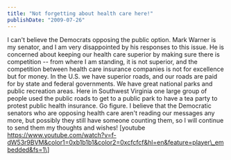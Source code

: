 ```yaml
---
title: "Not forgetting about health care here!"
publishDate: "2009-07-26"
---
```


I can't believe the Democrats opposing the public option. Mark Warner is my senator, and I am very disappointed by his responses to this issue. He is concerned about keeping our health care superior by making sure there is competition -- from where I am standing, it is not superior, and the competition between health care insurance companies is not for excellence but for money. In the U.S. we have superior roads, and our roads are paid for by state and federal governments. We have great national parks and public recreation areas. Here in Southwest Virginia one large group of people used the public roads to get to a public park to have a tea party to protest public health insurance. Go figure. I believe that the Democratic senators who are opposing health care aren't reading our messages any more, but possibly they still have someone counting them, so I will continue to send them my thoughts and wishes! \[youtube https://www.youtube.com/watch?v=f-dW53r9BVM&color1=0xb1b1b1&color2=0xcfcfcf&hl=en&feature=player\_embedded&fs=1\]
